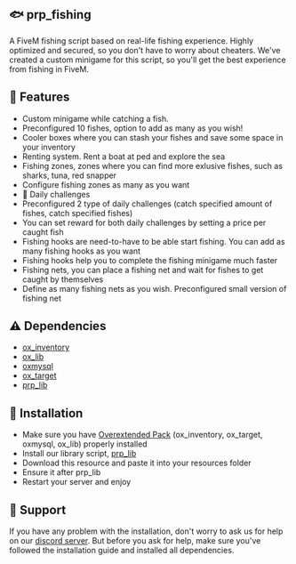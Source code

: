## 🐟 prp_fishing
A FiveM fishing script based on real-life fishing experience. Highly optimized and secured, so you don't have to worry about cheaters. We've created a custom minigame for this script, so you'll get the best experience from fishing in FiveM.

## 📁 Features
- Custom minigame while catching a fish.
- Preconfigured 10 fishes, option to add as many as you wish!
- Cooler boxes where you can stash your fishes and save some space in your inventory
- Renting system. Rent a boat at ped and explore the sea
- Fishing zones, zones where you can find more exlusive fishes, such as sharks, tuna, red snapper
- Configure fishing zones as many as you want
- 📑 Daily challenges
- Preconfigured 2 type of daily challenges (catch specified amount of fishes, catch specified fishes)
- You can set reward for both daily challenges by setting a price per caught fish
- Fishing hooks are need-to-have to be able start fishing. You can add as many fishing hooks as you want
- Fishing hooks help you to complete the fishing minigame much faster
- Fishing nets, you can place a fishing net and wait for fishes to get caught by themselves
- Define as many fishing nets as you wish. Preconfigured small version of fishing net

## ⚠️ Dependencies
- [ox_inventory](https://github.com/overextended/ox_inventory)
- [ox_lib](https://github.com/overextended/ox_lib)
- [oxmysql](https://github.com/overextended/oxmysql)
- [ox_target](https://github.com/overextended/ox_target)
- [prp_lib](https://github.com/paradoxtended/prp_lib)

## 📃 Installation
- Make sure you have [Overextended Pack](https://github.com/overextended) (ox_inventory, ox_target, oxmysql, ox_lib) properly installed
- Install our library script, [prp_lib](https://github.com/paradoxgro/prp_lib)
- Download this resource and paste it into your resources folder
- Ensure it after prp_lib
- Restart your server and enjoy

## 💚 Support
If you have any problem with the installation, don't worry to ask us for help on our [discord server](https://discord.gg/27ZaNFa9U3).
But before you ask for help, make sure you've followed the installation guide and installed all dependencies.
